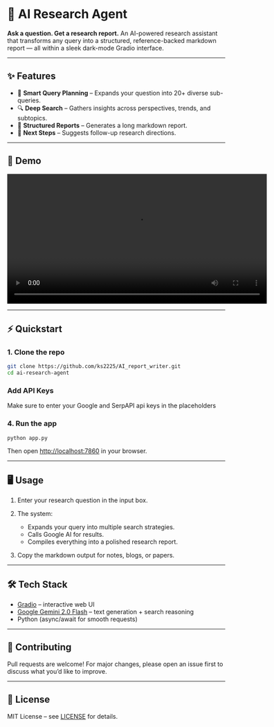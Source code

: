 # 🔬 AI Research Agent

**Ask a question. Get a research report.**
An AI-powered research assistant that transforms any query into a structured, reference-backed markdown report — all within a sleek dark-mode Gradio interface.

---

## ✨ Features

* 🧠 **Smart Query Planning** – Expands your question into 20+ diverse sub-queries.
* 🔍 **Deep Search** – Gathers insights across perspectives, trends, and subtopics.
* 📝 **Structured Reports** – Generates a long markdown report.
* 🔮 **Next Steps** – Suggests follow-up research directions.

---

## 🚀 Demo

<video width="600" controls>
  <source src="assets/demo.mp4" type="video/mp4">
  Your browser does not support the video tag.
</video>

---

## ⚡️ Quickstart

### 1. Clone the repo

```bash
git clone https://github.com/ks2225/AI_report_writer.git
cd ai-research-agent
```

### Add API Keys

Make sure to enter your Google and SerpAPI api keys in the placeholders


### 4. Run the app

```bash
python app.py
```

Then open [http://localhost:7860](http://localhost:7860) in your browser.

---

## 🖥️ Usage

1. Enter your research question in the input box.
2. The system:

   * Expands your query into multiple search strategies.
   * Calls Google AI for results.
   * Compiles everything into a polished research report.
3. Copy the markdown output for notes, blogs, or papers.

---

## 🛠️ Tech Stack

* [Gradio](https://www.gradio.app/) – interactive web UI
* [Google Gemini 2.0 Flash](https://ai.google.dev/) – text generation + search reasoning
* Python (async/await for smooth requests)

---


## 🤝 Contributing

Pull requests are welcome! For major changes, please open an issue first to discuss what you’d like to improve.

---

## 📄 License

MIT License – see [LICENSE](LICENSE) for details.
